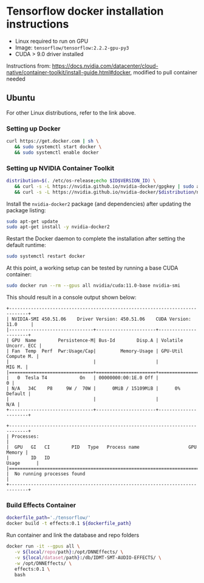 # Tensorflow docker installation instructions

- Linux required to run on GPU
- Image: `tensorflow/tensorflow:2.2.2-gpu-py3`
- CUDA > 9.0 driver installed

Instructions from: https://docs.nvidia.com/datacenter/cloud-native/container-toolkit/install-guide.html#docker, modified to pull container needed

## Ubuntu

For other Linux distributions, refer to the link above.

### Setting up Docker

```bash
curl https://get.docker.com | sh \
   && sudo systemctl start docker \
   && sudo systemctl enable docker
```

### Setting up NVIDIA Container Toolkit

```bash
distribution=$(. /etc/os-release;echo $ID$VERSION_ID) \
   && curl -s -L https://nvidia.github.io/nvidia-docker/gpgkey | sudo apt-key add - \
   && curl -s -L https://nvidia.github.io/nvidia-docker/$distribution/nvidia-docker.list | sudo tee /etc/apt/sources.list.d/nvidia-docker.list
```

Install the `nvidia-docker2` package (and dependencies) after updating the package listing:

```bash
sudo apt-get update
sudo apt-get install -y nvidia-docker2
```

Restart the Docker daemon to complete the installation after setting the default runtime:

```bash
sudo systemctl restart docker
```

At this point, a working setup can be tested by running a base CUDA container:

```bash
sudo docker run --rm --gpus all nvidia/cuda:11.0-base nvidia-smi
```

This should result in a console output shown below:

```
+-----------------------------------------------------------------------------+
| NVIDIA-SMI 450.51.06    Driver Version: 450.51.06    CUDA Version: 11.0     |
|-------------------------------+----------------------+----------------------+
| GPU  Name        Persistence-M| Bus-Id        Disp.A | Volatile Uncorr. ECC |
| Fan  Temp  Perf  Pwr:Usage/Cap|         Memory-Usage | GPU-Util  Compute M. |
|                               |                      |               MIG M. |
|===============================+======================+======================|
|   0  Tesla T4            On   | 00000000:00:1E.0 Off |                    0 |
| N/A   34C    P8     9W /  70W |      0MiB / 15109MiB |      0%      Default |
|                               |                      |                  N/A |
+-------------------------------+----------------------+----------------------+

+-----------------------------------------------------------------------------+
| Processes:                                                                  |
|  GPU   GI   CI        PID   Type   Process name                  GPU Memory |
|        ID   ID                                                   Usage      |
|=============================================================================|
|  No running processes found                                                 |
+-----------------------------------------------------------------------------+
```

### Build Effects Container

```bash
dockerfile_path='./tensorflow/'
docker build -t effects:0.1 ${dockerfile_path}
```

Run container and link the database and repo folders

```bash
docker run -it --gpus all \
   -v ${local/repo/path}:/opt/DNNEffects/ \
   -v ${local/dataset/path}:/db/IDMT-SMT-AUDIO-EFFECTS/ \
   -w /opt/DNNEffects/ \
   effects:0.1 \
   bash
```
